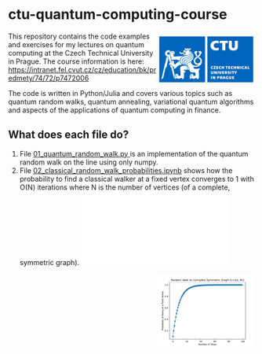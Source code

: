 # ctu-quantum-computing-course

<img src="ctu.png" alt="alt text" width="200" align="right">

This repository contains the code examples and exercises for my lectures on quantum computing at the Czech Technical University in Prague. 
The course information is here: https://intranet.fel.cvut.cz/cz/education/bk/predmety/74/72/p7472006

The code is written in Python/Julia and covers various topics such as quantum random walks, quantum annealing, variational quantum algorithms and aspects of the applications of quantum computing in finance.

## What does each file do?

01. File [01_quantum_random_walk.py ](01_quantum_random_walk.py ) is an implementation of the quantum random walk on the line using only numpy.
02. File [02_classical_random_walk_probabilities.ipynb](02_classical_random_walk_probabilities.ipynb) shows how the probability to find a classical walker at a fixed vertex converges to 1 with O(N) iterations where N is the number of vertices (of a complete, symmetric graph).
![Convergence of CRW](ctu-quantum-computing-course/figures/random_walk_complete.pdf)

<img src="figures/random_walk_complete.pdf" alt="alt text" width="200" align="right">
